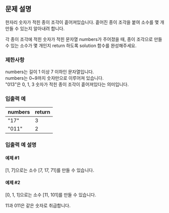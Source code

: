 ## 문제 설명
한자리 숫자가 적힌 종이 조각이 흩어져있습니다. 흩어진 종이 조각을 붙여 소수를 몇 개 만들 수 있는지 알아내려 합니다.

각 종이 조각에 적힌 숫자가 적힌 문자열 numbers가 주어졌을 때, 종이 조각으로 만들 수 있는 소수가 몇 개인지 return 하도록 solution 함수를 완성해주세요.

### 제한사항
numbers는 길이 1 이상 7 이하인 문자열입니다.  
numbers는 0~9까지 숫자만으로 이루어져 있습니다.  
"013"은 0, 1, 3 숫자가 적힌 종이 조각이 흩어져있다는 의미입니다.  
### 입출력 예
|numbers|	return|
|---|--|
|"17"|	3|
|"011"|2|
### 입출력 예 설명
#### 예제 #1
[1, 7]으로는 소수 [7, 17, 71]를 만들 수 있습니다.

#### 예제 #2
[0, 1, 1]으로는 소수 [11, 101]를 만들 수 있습니다.

11과 011은 같은 숫자로 취급합니다.